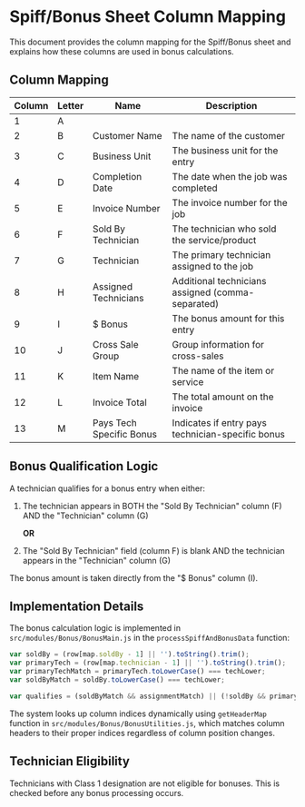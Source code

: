 # Spiff/Bonus Sheet Column Mapping

This document provides the column mapping for the Spiff/Bonus sheet and explains how these columns are used in bonus calculations.

## Column Mapping

| Column | Letter | Name                   | Description                                      |
|--------|--------|------------------------|--------------------------------------------------|
| 1      | A      |                        |                                                  |
| 2      | B      | Customer Name          | The name of the customer                         |
| 3      | C      | Business Unit          | The business unit for the entry                  |
| 4      | D      | Completion Date        | The date when the job was completed              |
| 5      | E      | Invoice Number         | The invoice number for the job                   |
| 6      | F      | Sold By Technician     | The technician who sold the service/product      |
| 7      | G      | Technician             | The primary technician assigned to the job       |
| 8      | H      | Assigned Technicians   | Additional technicians assigned (comma-separated)|
| 9      | I      | $ Bonus                | The bonus amount for this entry                  |
| 10     | J      | Cross Sale Group       | Group information for cross-sales                |
| 11     | K      | Item Name              | The name of the item or service                  |
| 12     | L      | Invoice Total          | The total amount on the invoice                  |
| 13     | M      | Pays Tech Specific Bonus| Indicates if entry pays technician-specific bonus|

## Bonus Qualification Logic

A technician qualifies for a bonus entry when either:

1. The technician appears in BOTH the "Sold By Technician" column (F) AND the "Technician" column (G)
   
   **OR**
   
2. The "Sold By Technician" field (column F) is blank AND the technician appears in the "Technician" column (G)

The bonus amount is taken directly from the "$ Bonus" column (I).

## Implementation Details

The bonus calculation logic is implemented in `src/modules/Bonus/BonusMain.js` in the `processSpiffAndBonusData` function:

```javascript
var soldBy = (row[map.soldBy - 1] || '').toString().trim();
var primaryTech = (row[map.technician - 1] || '').toString().trim();
var primaryTechMatch = primaryTech.toLowerCase() === techLower;
var soldByMatch = soldBy.toLowerCase() === techLower;

var qualifies = (soldByMatch && assignmentMatch) || (!soldBy && primaryTechMatch);
```

The system looks up column indices dynamically using `getHeaderMap` function in `src/modules/Bonus/BonusUtilities.js`, which matches column headers to their proper indices regardless of column position changes.

## Technician Eligibility

Technicians with Class 1 designation are not eligible for bonuses. This is checked before any bonus processing occurs. 